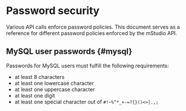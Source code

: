 # Password security

<!--
NOTE: This document is linked from various places with in the API reference.
DO NOT change the document ID or the header IDs
-->

Various API calls enforce password policies. This document serves as a reference for different password policies enforced by the mStudio API.

## MySQL user passwords {#mysql}

Passwords for MySQL users must fulfill the following requirements:

- at least 8 characters
- at least one lowercase character
- at least one uppercase character
- at least one digit
- at least one special character out of `#!~%^*_+-=?{}()<>|.,;`
